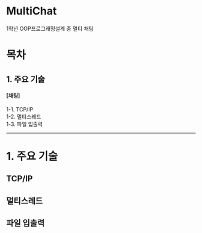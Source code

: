 # MultiChat
1학년 OOP프로그래밍설계 중 멀티 채팅

# 목차

## 1. 주요 기술
#### [채팅]
1-1. TCP/IP   
1-2. 멀티스레드   
1-3. 파일 입출력    

<hr>

# **1. 주요 기술**   

## TCP/IP

## 멀티스레드 

## 파일 입출력
